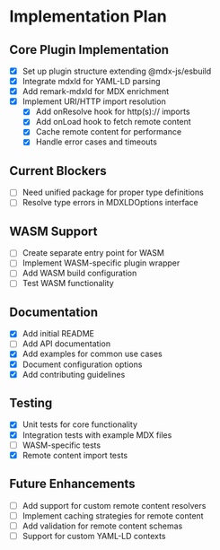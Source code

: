# Implementation Plan

## Core Plugin Implementation

- [x] Set up plugin structure extending @mdx-js/esbuild
- [x] Integrate mdxld for YAML-LD parsing
- [x] Add remark-mdxld for MDX enrichment
- [x] Implement URI/HTTP import resolution
  - [x] Add onResolve hook for http(s):// imports
  - [x] Add onLoad hook to fetch remote content
  - [x] Cache remote content for performance
  - [x] Handle error cases and timeouts

## Current Blockers
- [ ] Need unified package for proper type definitions
- [ ] Resolve type errors in MDXLDOptions interface

## WASM Support

- [ ] Create separate entry point for WASM
- [ ] Implement WASM-specific plugin wrapper
- [ ] Add WASM build configuration
- [ ] Test WASM functionality

## Documentation

- [x] Add initial README
- [ ] Add API documentation
- [x] Add examples for common use cases
- [x] Document configuration options
- [x] Add contributing guidelines

## Testing

- [x] Unit tests for core functionality
- [x] Integration tests with example MDX files
- [ ] WASM-specific tests
- [x] Remote content import tests

## Future Enhancements

- [ ] Add support for custom remote content resolvers
- [ ] Implement caching strategies for remote content
- [ ] Add validation for remote content schemas
- [ ] Support for custom YAML-LD contexts
